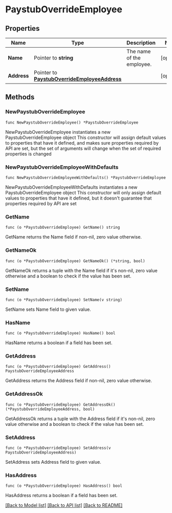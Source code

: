 # PaystubOverrideEmployee

## Properties

Name | Type | Description | Notes
------------ | ------------- | ------------- | -------------
**Name** | Pointer to **string** | The name of the employee. | [optional] 
**Address** | Pointer to [**PaystubOverrideEmployeeAddress**](PaystubOverrideEmployeeAddress.md) |  | [optional] 

## Methods

### NewPaystubOverrideEmployee

`func NewPaystubOverrideEmployee() *PaystubOverrideEmployee`

NewPaystubOverrideEmployee instantiates a new PaystubOverrideEmployee object
This constructor will assign default values to properties that have it defined,
and makes sure properties required by API are set, but the set of arguments
will change when the set of required properties is changed

### NewPaystubOverrideEmployeeWithDefaults

`func NewPaystubOverrideEmployeeWithDefaults() *PaystubOverrideEmployee`

NewPaystubOverrideEmployeeWithDefaults instantiates a new PaystubOverrideEmployee object
This constructor will only assign default values to properties that have it defined,
but it doesn't guarantee that properties required by API are set

### GetName

`func (o *PaystubOverrideEmployee) GetName() string`

GetName returns the Name field if non-nil, zero value otherwise.

### GetNameOk

`func (o *PaystubOverrideEmployee) GetNameOk() (*string, bool)`

GetNameOk returns a tuple with the Name field if it's non-nil, zero value otherwise
and a boolean to check if the value has been set.

### SetName

`func (o *PaystubOverrideEmployee) SetName(v string)`

SetName sets Name field to given value.

### HasName

`func (o *PaystubOverrideEmployee) HasName() bool`

HasName returns a boolean if a field has been set.

### GetAddress

`func (o *PaystubOverrideEmployee) GetAddress() PaystubOverrideEmployeeAddress`

GetAddress returns the Address field if non-nil, zero value otherwise.

### GetAddressOk

`func (o *PaystubOverrideEmployee) GetAddressOk() (*PaystubOverrideEmployeeAddress, bool)`

GetAddressOk returns a tuple with the Address field if it's non-nil, zero value otherwise
and a boolean to check if the value has been set.

### SetAddress

`func (o *PaystubOverrideEmployee) SetAddress(v PaystubOverrideEmployeeAddress)`

SetAddress sets Address field to given value.

### HasAddress

`func (o *PaystubOverrideEmployee) HasAddress() bool`

HasAddress returns a boolean if a field has been set.


[[Back to Model list]](../README.md#documentation-for-models) [[Back to API list]](../README.md#documentation-for-api-endpoints) [[Back to README]](../README.md)


